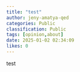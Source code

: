 ```yaml
---
title: "test"
author: jeny-amatya-qed
categories: Public
classification: Public
tags: [opinion,about]
date: 2025-01-02 02:34:09 
likes: 0
---
```


test